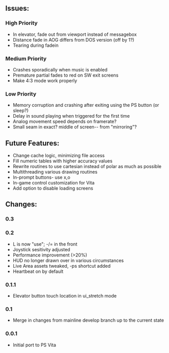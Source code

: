 ## Issues:

### High Priority
* In elevator, fade out from viewport instead of messagebox
* Distance fade in AOG differs from DOS version (off by 1?)
* Tearing during fadein

### Medium Priority
* Crashes sporadically when music is enabled
* Premature partial fades to red on SW exit screens
* Make 4:3 mode work properly

### Low Priority
* Memory corruption and crashing after exiting using the PS button (or sleep?)
* Delay in sound playing when triggered for the first time
* Analog movement speed depends on framerate?
* Small seam in exact? middle of screen-- from "mirroring"?

## Future Features:

* Change cache logic, minimizing file access
* Fill numeric tables with higher accuracy values
* Rewrite routines to use cartesian instead of polar as much as possible
* Multithreading various drawing routines
* In-prompt buttons- use x,o
* In-game control customization for Vita
* Add option to disable loading screens

## Changes:

### 0.3

### 0.2
* L is now "use"; -/= in the front
* Joystick sesitivity adjusted
* Performance improvement (>20%)
* HUD no longer drawn over in various circumstances
* Live Area assets tweaked, -ps shortcut added
* Heartbeat on by default

### 0.1.1
* Elevator button touch location in ui_stretch mode

### 0.1
* Merge in changes from mainline develop branch up to the current state

### 0.0.1
* Initial port to PS Vita
